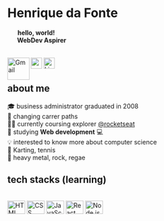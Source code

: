 # Henrique da Fonte
<div style="font.size:20px"><img src="https://media.giphy.com/media/hvRJCLFzcasrR4ia7z/giphy.gif" height="13px"><strong>&nbsp;&nbsp;&nbsp;hello, world!</strong>
<br/><img width="12px" src="https://www.notion.so/image/https%3A%2F%2Fs3-us-west-2.amazonaws.com%2Fsecure.notion-static.com%2F39527417-c8b4-4c62-ba1b-778bed35d19a%2Fexplorer-logo.svg?table=block&id=271a48f7-0016-4e99-8756-f9f2c3a399ce&spaceId=f5f08aa3-2c56-438b-826b-8b93256e2d72&userId=a6fed87f-379f-4bc3-8c1e-9b93b144951c&cache=v2"/><strong>&nbsp;&nbsp;&nbsp;WebDev Aspirer</strong></div>

<br/><a href="https://discordapp.com/users/754165533313597500" target="_blank"><img src="https://img.shields.io/badge/HenriquedaFonte5898-05122A?style=flat&logo=discord" height="25"></a>&nbsp;<a href="https://www.linkedin.com/in/henrique-da-fonte-6b5615b3/" target="_blank"><img src="https://img.shields.io/badge/-Henrique-0077B5?style=flat&logo=linkedin&logoColor=white" alt="LinkedIn Henrique da Fonte-" height="25"></a>&nbsp;<a target="_blank" href="mailto:henriquegdafonte@gmail.com">
  <img align="left" alt="Gmail" width="50px" src="https://imgur.com/a/DP5BzEl" />
</a>


## about me
🎓 business administrator graduated in 2008
<br/>🔭 changing carrer paths
<br/>👨‍🚀 currently coursing explorer <a href="https://github.com/Rocketseat" target="_blank">@rocketseat</a>
<br/>🌱 studying **Web development** 💻
<br/>💡 interested to know more about computer science
<br/>🏅 Karting, tennis
<br/>🎵 heavy metal, rock, regae




## tech stacks (learning)
<div style="display: inline_block"><br>
  <img align="center" alt="HTML" height="30" width="40" src="https://cdn.worldvectorlogo.com/logos/html-1.svg">
  <img align="center" alt="CSS" height="30" width="40" src="https://cdn.worldvectorlogo.com/logos/css-3.svg">
  <img align="center" alt="JavaScript" height="30" width="40" src="https://cdn.worldvectorlogo.com/logos/logo-javascript.svg">
  <img align="center" alt="React" height="30" width="40" src="https://cdn.worldvectorlogo.com/logos/react-2.svg">
  <img align="center" alt="Node.js" height="30" width="40" src="https://cdn.worldvectorlogo.com/logos/nodejs-icon.svg">
</div>
